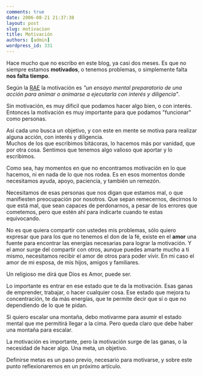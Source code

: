 ```yaml
---
comments: true
date: 2006-08-21 21:37:38
layout: post
slug: motivacion
title: Motivación
authors: [admin]
wordpress_id: 331
---
```


Hace mucho que no escribo en este blog, ya casi dos meses. Es que no siempre estamos **motivados**, o tenemos problemas, o simplemente falta **nos falta tiempo**.

Según la [RAE](http://www.rae.es/) la motivación es _"un ensayo mental preparatorio de una acción para animar o animarse a ejecutarla con interés y diligencia"_.

Sin motivación, es muy dificil que podamos hacer algo bien, o con interés. Entonces la motivación es muy importante para que podamos "funcionar" como personas.

Así cada uno busca un objetivo, y con este en mente se motiva para realizar alguna acción, con interés y diligencia.  
Muchos de los que escribimos bitácoras, lo hacemos más por vanidad, que por otra cosa. Sentimos que tenemos algo valioso que aportar y lo escribimos.

Como sea, hay momentos en que no encontramos motivación en lo que hacemos, ni en nada de lo que nos rodea. Es en esos momentos donde necesitamos ayuda, apoyo, paciencia, y también un remezón.

Necesitamos de esas personas que nos digan que estamos mal, o que manifiesten preocupación por nosotros. Que sepan remecernos, decirnos lo que está mal, que sean capaces de perdonarnos, a pesar de los errores que cometemos, pero que estén ahí para indicarte cuando te estas equivocando.

No es que quiera compartir con ustedes mis problemas, sólo quiero expresar que para los que no tenemos el don de la fé, existe en el **amor** una fuente para encontrar las energías necesarias para lograr la motivación. Y el amor surge del compartir con otros, aunque puedes amarte mucho a ti mismo, necesitamos recibir el amor de otros para poder vivir. En mi caso el amor de mi esposa, de mis hijos, amigos y familiares.

Un religioso me dirá que Dios es Amor, puede ser.

Lo importante es entrar en ese estado que te da la motivación. Esas ganas de emprender, trabajar, o hacer cualquier cosa. Ese estado que mejora tu concentración, te da más energías, que te permite decir que sí o que no dependiendo de lo que te pidan.

Si quiero escalar una montaña, debo motivarme para asumir el estado mental que me permitirá llegar a la cima. Pero queda claro que debe haber una montaña para escalar.

La motivación es importante, pero la motivación surge de las ganas, o la necesidad de hacer algo. Una meta, un objetivo.

Definirse metas es un paso previo, necesario para motivarse, y sobre este punto reflexionaremos en un próximo artículo.

